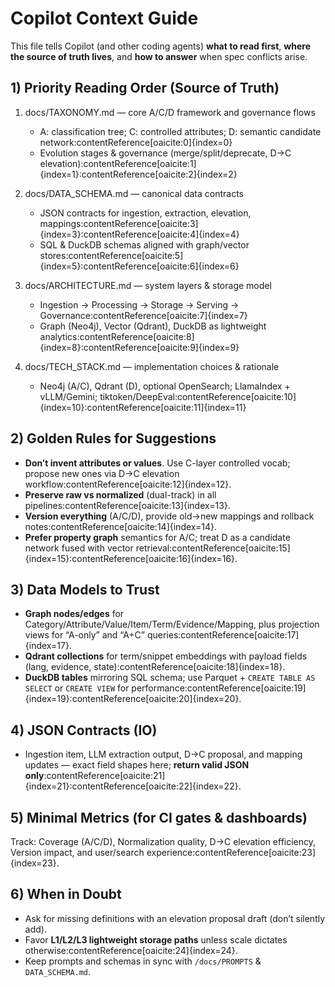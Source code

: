 # Copilot Context Guide

This file tells Copilot (and other coding agents) **what to read first**, **where the source of truth lives**, and **how to answer** when spec conflicts arise.

## 1) Priority Reading Order (Source of Truth)

1. docs/TAXONOMY.md — core A/C/D framework and governance flows  
   - A: classification tree; C: controlled attributes; D: semantic candidate network:contentReference[oaicite:0]{index=0}  
   - Evolution stages & governance (merge/split/deprecate, D→C elevation):contentReference[oaicite:1]{index=1}:contentReference[oaicite:2]{index=2}

2. docs/DATA_SCHEMA.md — canonical data contracts  
   - JSON contracts for ingestion, extraction, elevation, mappings:contentReference[oaicite:3]{index=3}:contentReference[oaicite:4]{index=4}  
   - SQL & DuckDB schemas aligned with graph/vector stores:contentReference[oaicite:5]{index=5}:contentReference[oaicite:6]{index=6}

3. docs/ARCHITECTURE.md — system layers & storage model  
   - Ingestion → Processing → Storage → Serving → Governance:contentReference[oaicite:7]{index=7}  
   - Graph (Neo4j), Vector (Qdrant), DuckDB as lightweight analytics:contentReference[oaicite:8]{index=8}:contentReference[oaicite:9]{index=9}

4. docs/TECH_STACK.md — implementation choices & rationale  
   - Neo4j (A/C), Qdrant (D), optional OpenSearch; LlamaIndex + vLLM/Gemini; tiktoken/DeepEval:contentReference[oaicite:10]{index=10}:contentReference[oaicite:11]{index=11}

## 2) Golden Rules for Suggestions

- **Don’t invent attributes or values**. Use C-layer controlled vocab; propose new ones via D→C elevation workflow:contentReference[oaicite:12]{index=12}.  
- **Preserve raw vs normalized** (dual-track) in all pipelines:contentReference[oaicite:13]{index=13}.  
- **Version everything** (A/C/D), provide old→new mappings and rollback notes:contentReference[oaicite:14]{index=14}.  
- **Prefer property graph** semantics for A/C; treat D as a candidate network fused with vector retrieval:contentReference[oaicite:15]{index=15}:contentReference[oaicite:16]{index=16}.

## 3) Data Models to Trust

- **Graph nodes/edges** for Category/Attribute/Value/Item/Term/Evidence/Mapping, plus projection views for “A-only” and “A+C” queries:contentReference[oaicite:17]{index=17}.  
- **Qdrant collections** for term/snippet embeddings with payload fields (lang, evidence, state):contentReference[oaicite:18]{index=18}.  
- **DuckDB tables** mirroring SQL schema; use Parquet + `CREATE TABLE AS SELECT` or `CREATE VIEW` for performance:contentReference[oaicite:19]{index=19}:contentReference[oaicite:20]{index=20}.

## 4) JSON Contracts (IO)

- Ingestion item, LLM extraction output, D→C proposal, and mapping updates — exact field shapes here; **return valid JSON only**:contentReference[oaicite:21]{index=21}:contentReference[oaicite:22]{index=22}.

## 5) Minimal Metrics (for CI gates & dashboards)

Track: Coverage (A/C/D), Normalization quality, D→C elevation efficiency, Version impact, and user/search experience:contentReference[oaicite:23]{index=23}.

## 6) When in Doubt

- Ask for missing definitions with an elevation proposal draft (don’t silently add).  
- Favor **L1/L2/L3 lightweight storage paths** unless scale dictates otherwise:contentReference[oaicite:24]{index=24}.  
- Keep prompts and schemas in sync with `/docs/PROMPTS` & `DATA_SCHEMA.md`.
